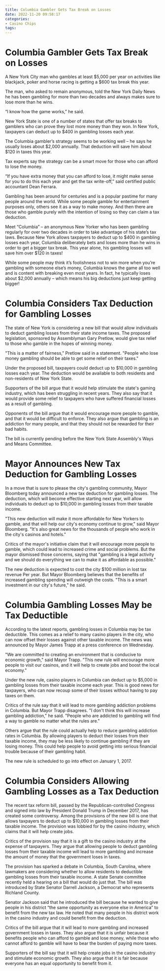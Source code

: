 ```yaml
---
title: Columbia Gambler Gets Tax Break on Losses
date: 2022-11-20 09:58:17
categories:
- Casino Chips
tags:
---
```



#  Columbia Gambler Gets Tax Break on Losses

A New York City man who gambles at least $5,000 per year on activities like blackjack, poker and horse racing is getting a $600 tax break this year.

The man, who asked to remain anonymous, told the New York Daily News he has been gambling for more than two decades and always makes sure to lose more than he wins.

“I know how the game works,” he said.

New York State is one of a number of states that offer tax breaks to gamblers who can prove they lost more money than they won. In New York, taxpayers can deduct up to $400 in gambling losses each year.

The Columbia gambler’s strategy seems to be working well – he says he usually loses about $2,000 annually. That deduction will save him about $120 in taxes this year.

Tax experts say the strategy can be a smart move for those who can afford to lose the money.

“If you have extra money that you can afford to lose, it might make sense for you to do this each year and get the tax write-off,” said certified public accountant Dean Ferrara.



Gambling has been around for centuries and is a popular pastime for many people around the world. While some people gamble for entertainment purposes only, others see it as a way to make money. And then there are those who gamble purely with the intention of losing so they can claim a tax deduction.

Meet “Columbia” – an anonymous New Yorker who has been gambling regularly for over two decades in order to take advantage of his state’s tax laws. Because New York allows taxpayers to deduct up to $400 in gambling losses each year, Columbia deliberately bets and loses more than he wins in order to get a bigger tax break. This year alone, his gambling losses will save him over $120 in taxes!

While some people may think it’s foolishness not to win more when you’re gambling with someone else’s money, Columbia knows the game all too well and is content with breaking even most years. In fact, he typically loses about $2,000 annually – which means his big deductions just keep getting bigger!

#  Columbia Considers Tax Deduction for Gambling Losses

The state of New York is considering a new bill that would allow individuals to deduct gambling losses from their state income taxes. The proposed legislation, sponsored by Assemblyman Gary Pretlow, would give tax relief to those who gamble in the hopes of winning money.

"This is a matter of fairness," Pretlow said in a statement. "People who lose money gambling should be able to get some relief on their taxes."

Under the proposed bill, taxpayers could deduct up to $10,000 in gambling losses each year. The deduction would be available to both residents and non-residents of New York State.

Supporters of the bill argue that it would help stimulate the state's gaming industry, which has been struggling in recent years. They also say that it would provide some relief to taxpayers who have suffered financial losses as a result of gambling.

Opponents of the bill argue that it would encourage more people to gamble, and that it would be difficult to enforce. They also argue that gambling is an addiction for many people, and that they should not be rewarded for their bad habits.

The bill is currently pending before the New York State Assembly's Ways and Means Committee.

#  Mayor Announces New Tax Deduction for Gambling Losses

In a move that is sure to please the city's gambling community, Mayor Bloomberg today announced a new tax deduction for gambling losses. The deduction, which will become effective starting next year, will allow individuals to deduct up to $10,000 in gambling losses from their taxable income.

"This new deduction will make it more affordable for New Yorkers to gamble, and that will help our city's economy continue to grow," said Mayor Bloomberg. "It's also great news for the thousands of people who work in the city's casinos and hotels."

Critics of the mayor's initiative claim that it will encourage more people to gamble, which could lead to increased crime and social problems. But the mayor dismissed those concerns, saying that "gambling is a legal activity and we should do everything we can to make it as affordable as possible."

The new deduction is expected to cost the city $100 million in lost tax revenue Per year. But Mayor Bloomberg believes that the benefits of increased gambling spending will outweigh the costs. "This is a smart investment in our city's future," he said.

#  Columbia Gambling Losses May be Tax Deductible

According to the latest reports, gambling losses in Columbia may be tax deductible. This comes as a relief to many casino players in the city, who can now offset their losses against other taxable income. The news was announced by Mayor James Trapp at a press conference on Wednesday.

"We are committed to creating an environment that is conducive to economic growth," said Mayor Trapp. "This new rule will encourage more people to visit our casinos, and it will help to create jobs and boost the local economy."

Under the new rule, casino players in Columbia can deduct up to $5,000 in gambling losses from their taxable income each year. This is good news for taxpayers, who can now recoup some of their losses without having to pay taxes on them.

Critics of the rule say that it will lead to more gambling addiction problems in Columbia. But Mayor Trapp disagrees. "I don't think this will increase gambling addiction," he said. "People who are addicted to gambling will find a way to gamble no matter what the rules are."

Others argue that the rule could actually help to reduce gambling addiction rates in Columbia. By allowing players to deduct their losses from their taxable income, they may be less likely to continue gambling if they are losing money. This could help people to avoid getting into serious financial trouble because of their gambling habit.

The new rule is scheduled to go into effect on January 1, 2017.

#  Columbia Considers Allowing Gambling Losses as a Tax Deduction

The recent tax reform bill, passed by the Republican-controlled Congress and signed into law by President Donald Trump in December 2017, has created some controversy. Among the provisions of the new bill is one that allows taxpayers to deduct up to $10,000 in gambling losses from their taxable income. The provision was lobbied for by the casino industry, which claims that it will help create jobs.

Critics of the provision say that it is a gift to the casino industry at the expense of taxpayers. They argue that allowing people to deduct gambling losses from their taxable income will lead to more gambling and increase the amount of money that the government loses in taxes.

The provision has sparked a debate in Columbia, South Carolina, where lawmakers are considering whether to allow residents to deductible gambling losses from their taxable income. A state Senate committee recently held a hearing on a bill that would do just that. The bill was introduced by State Senator Darrell Jackson, a Democrat who represents Richland County.

Senator Jackson said that he introduced the bill because he wanted to give people in his district “the same opportunity as everyone else in America” to benefit from the new tax law. He noted that many people in his district work in the casino industry and could benefit from the deduction.

Critics of the bill argue that it will lead to more gambling and increased government losses in taxes. They also argue that it is unfair because it benefits people who can afford to gamble and lose money, while those who cannot afford to gamble will have to bear the burden of paying more taxes.

 Supporters of the bill say that it will help create jobs in the casino industry and stimulate economic growth. They also argue that it is fair because everyone has an equal opportunity to benefit from it.